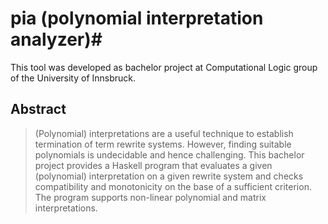 # pia (polynomial interpretation analyzer)#
This tool was developed as bachelor project at Computational Logic group of the University of Innsbruck.

## Abstract ##
> (Polynomial) interpretations are a useful technique to establish termination of term rewrite systems. However, finding suitable polynomials is undecidable and hence challenging. This bachelor project provides a Haskell program that evaluates a given (polynomial) interpretation on a given rewrite system and checks compatibility and monotonicity on the base of a sufficient criterion. The program supports non-linear polynomial and matrix interpretations.
